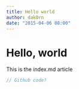 ```yaml
---
title: Hello world
author: dak0rn
date: "2015-04-06 08:00"
---
```


# Hello, world
This is the index.md article

```javascript
// Github code?
```
